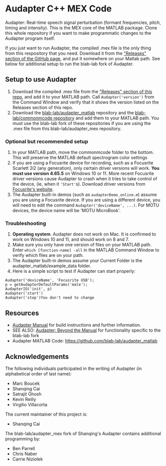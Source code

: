 # Audapter C++ MEX Code
Audapter: Real-time speech signal perturbation (formant frequencies, pitch, timing and intensity). This is the MEX core of the MATLAB package. Clone this whole repository if you want to make programmatic changes to the Audapter program itself.

If you just want to run Audapter, the compiled .mex file is the only thing from this respository that you need. Download it from the ["Releases" section of the GitHub page](https://github.com/blab-lab/audapter_mex/releases), and put it somewhere on your Matlab path. See below for additional setup to run the blab-lab fork of Audapter.

## Setup to use Audapter
1. Download the compiled .mex file from the ["Releases" section of this repo](https://github.com/blab-lab/audapter_mex/releases), and add it to your MATLAB path. Call `Audapter('version')` from the Command Window and verify that it shows the version listed on the Releases section of this repo. 
2. Download the [blab-lab/audapter_matlab](https://github.com/blab-lab/audapter_matlab) repository and the [blab-lab/commonmcode repository](https://github.com/blab-lab/commonmcode) and add them to your MATLAB path. You must use the blab-lab fork of these repositories if you are using the .mex file from this blab-lab/audapter_mex repository.

### Optional but recommended setup
1. In your MATLAB path, move the commonmcode folder to the bottom. This will preserve the MATLAB default spectrogram color settings
2. If you are using a Focusrite device for recording, such as a Focusrite Scarlett 2i2 (any generation), only certain driver versions will work. **You must use version 4.65.5** on Windows 10 or 11. More recent Focusrite driver versions cause Audapter to crash when it tries to take control of the device, (ie, when it `'Start'`s). Download driver versions from [Focusrite's website](https://downloads.focusrite.com/focusrite).
3. The Audapter built-in demos (such as `audapterDemo_online.m`) assume you are using a Focusrite device. If you are using a different device, you will need to edit the command `Audapter('deviceName', ...)`. For MOTU devices, the device name will be 'MOTU MicroBook'. 

### Troubleshooting
1. **Operating system**.  Audapter does not work on Mac. It is confirmed to work on Windows 10 and 11, and should work on 8 and 7.
2. Make sure you only have one version of files on your MATLAB path. Enter `which [function-name] -all` in the MATLAB Command Window to verify which files are on your path.
3. The Audapter built-in demos assume your Current Folder is the audapter_matlab/example_data folder.
4. Here is a simple script to test if Audapter can start properly:
```
Audapter('deviceName', 'Focusrite USB');
p = getAudapterDefaultParams('male');
AudapterIO('init', p)
Audapter('start')
Audapter('stop')You don't need to change
```

## Resources
* [Audapter Manual](https://sites.bu.edu/guentherlab/files/2016/11/AudapterManual.pdf) for build instructions and further information.
* SEE ALSO: [Audapter: Beyond the Manual](https://kb.wisc.edu/smng/110902) for functionality specific to the blab-lab fork
* Audapter MATLAB Code: https://github.com/blab-lab/audapter_matlab
   
## Acknowledgements
The following individuals participated in the writing of Audapter (in alphabetical order of last name):
* Marc Boucek
* Shanqing Cai
* Satrajit Ghosh
* Kevin Reilly
* Virgilio Villacorta
  
The current maintainer of this project is:
* Shanqing Cai
    
The blab-lab/audapter_mex fork of Shanqing's Audapter contains additional programming by:
* Ben Parrell
* Chris Naber
* Carrie Niziolek
